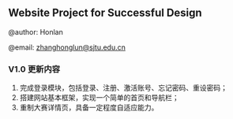 ## Website Project for Successful Design

@author: Honlan

@email: zhanghonglun@sjtu.edu.cn

### V1.0 更新内容

1. 完成登录模块，包括登录、注册、激活账号、忘记密码、重设密码；
2. 搭建网站基本框架，实现一个简单的首页和导航栏；
3. 重制大赛详情页，具备一定程度自适应能力。
